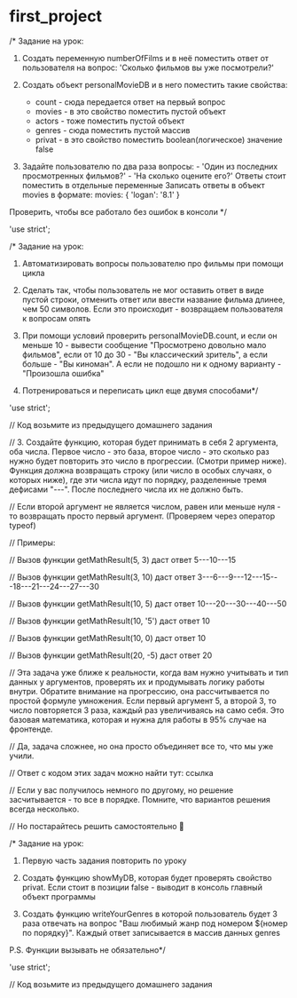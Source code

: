 # first_project

/\* Задание на урок:

1. Создать переменную numberOfFilms и в неё поместить ответ от пользователя на
   вопрос: 'Сколько фильмов вы уже посмотрели?'

2. Создать объект personalMovieDB и в него поместить такие свойства:

   - count - сюда передается ответ на первый вопрос
   - movies - в это свойство поместить пустой объект
   - actors - тоже поместить пустой объект
   - genres - сюда поместить пустой массив
   - privat - в это свойство поместить boolean(логическое) значение false

3. Задайте пользователю по два раза вопросы: - 'Один из последних просмотренных
   фильмов?' - 'На сколько оцените его?' Ответы стоит поместить в отдельные
   переменные Записать ответы в объект movies в формате: movies: { 'logan':
   '8.1' }

Проверить, чтобы все работало без ошибок в консоли \*/

'use strict';



<!-- ----------------------- -->
/* Задание на урок:

1) Автоматизировать вопросы пользователю про фильмы при помощи цикла

2) Сделать так, чтобы пользователь не мог оставить ответ в виде пустой строки,
отменить ответ или ввести название фильма длинее, чем 50 символов. Если это происходит - 
возвращаем пользователя к вопросам опять

3) При помощи условий проверить  personalMovieDB.count, и если он меньше 10 - вывести сообщение
"Просмотрено довольно мало фильмов", если от 10 до 30 - "Вы классический зритель", а если больше - 
"Вы киноман". А если не подошло ни к одному варианту - "Произошла ошибка"

4) Потренироваться и переписать цикл еще двумя способами*/

'use strict';

// Код возьмите из предыдущего домашнего задания




// 3. Создайте функцию, которая будет принимать в себя 2 аргумента, оба числа. Первое число - это база, второе число - это сколько раз нужно будет повторить это число в прогрессии. (Смотри пример ниже). Функция должна возвращать строку (или число в особых случаях, о которых ниже), где эти числа идут по порядку, разделенные тремя дефисами "---". После последнего числа их не должно быть.

// Если второй аргумент не является числом, равен или меньше нуля - то возвращать просто первый аргумент. (Проверяем через оператор typeof)

// Примеры:

// Вызов функции getMathResult(5, 3) даст ответ 5---10---15

// Вызов функции getMathResult(3, 10) даст ответ 3---6---9---12---15---18---21---24---27---30

// Вызов функции getMathResult(10, 5) даст ответ 10---20---30---40---50

// Вызов функции getMathResult(10, '5') даст ответ 10

// Вызов функции getMathResult(10, 0) даст ответ 10

// Вызов функции getMathResult(20, -5) даст ответ 20

// Эта задача уже ближе к реальности, когда вам нужно учитывать и тип данных у аргументов, проверять их и продумывать логику работы внутри. Обратите внимание на прогрессию, она рассчитывается по простой формуле умножения. Если первый аргумент 5, а второй 3, то число повторяется 3 раза, каждый раз увеличиваясь на само себя. Это базовая математика, которая и нужна для работы в 95% случае на фронтенде.

// Да, задача сложнее, но она просто объединяет все то, что мы уже учили.

// Ответ с кодом этих задач можно найти тут: ссылка

// Если у вас получилось немного по другому, но решение засчитывается - то все в порядке. Помните, что вариантов решения всегда несколько.

// Но постарайтесь решить самостоятельно 🙂



<!--  ------------------  -->

/* Задание на урок:

1) Первую часть задания повторить по уроку

2) Создать функцию showMyDB, которая будет проверять свойство privat. Если стоит в позиции
false - выводит в консоль главный объект программы

3) Создать функцию writeYourGenres в которой пользователь будет 3 раза отвечать на вопрос 
"Ваш любимый жанр под номером ${номер по порядку}". Каждый ответ записывается в массив данных
genres

P.S. Функции вызывать не обязательно*/

'use strict';

// Код возьмите из предыдущего домашнего задания